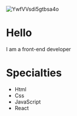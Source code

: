 ![YwfVVsdi5gtbsa4o](https://github.com/user-attachments/assets/291ac26a-a7f3-453b-be8f-2ef7047f28d0)
# Hello
I am a front-end developer
# Specialties
- Html
- Css
- JavaScript
- React

